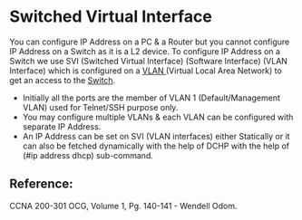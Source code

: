 # Switched Virtual Interface

You can configure IP Address on a PC & a Router but you cannot configure IP Address on a Switch as it is a L2 device. To configure IP Address on a Switch we use SVI \(Switched Virtual Interface\) \(Software Interface\) \(VLAN Interface\) which is configured on a [VLAN ](https://app.gitbook.com/@mudassirs46/s/network-fundamentals/~/drafts/-MRZ8l67L5MHnaQIEh9W/vlan)\(Virtual Local Area Network\) to get an access to the [Switch](https://app.gitbook.com/@mudassirs46/s/network-fundamentals/~/drafts/-MRZ8l67L5MHnaQIEh9W/ethernet-lan-switching). 

* Initially all the ports are the member of VLAN 1 \(Default/Management VLAN\) used for Telnet/SSH purpose only.
* You may configure multiple VLANs & each VLAN can be configured with separate IP Address.
* An IP Address can be set on SVI \(VLAN interfaces\) either Statically or it can also be fetched dynamically with the help of DCHP with the help of \(\#ip address dhcp\) sub-command.

## Reference:

CCNA 200-301 OCG, Volume 1, Pg. 140-141 - Wendell Odom.

